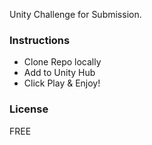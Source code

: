 Unity Challenge for Submission.

### Instructions
 - Clone Repo locally
 - Add to Unity Hub
 - Click Play & Enjoy!

### License
FREE